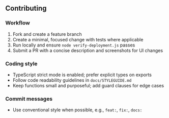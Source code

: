 ## Contributing

### Workflow
1) Fork and create a feature branch
2) Create a minimal, focused change with tests where applicable
3) Run locally and ensure `node verify-deployment.js` passes
4) Submit a PR with a concise description and screenshots for UI changes

### Coding style
- TypeScript strict mode is enabled; prefer explicit types on exports
- Follow code readability guidelines in `docs/STYLEGUIDE.md`
- Keep functions small and purposeful; add guard clauses for edge cases

### Commit messages
- Use conventional style when possible, e.g., `feat:`, `fix:`, `docs:`
